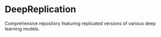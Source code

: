# DeepReplication
Comprehensive repository featuring replicated versions of various deep learning models.
